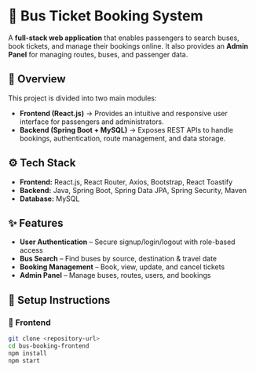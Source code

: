 # 🚌 Bus Ticket Booking System  

A **full-stack web application** that enables passengers to search buses, book tickets, and manage their bookings online. It also provides an **Admin Panel** for managing routes, buses, and passenger data.  

## 📌 Overview  
This project is divided into two main modules:  
- **Frontend (React.js)** → Provides an intuitive and responsive user interface for passengers and administrators.  
- **Backend (Spring Boot + MySQL)** → Exposes REST APIs to handle bookings, authentication, route management, and data storage.  

## ⚙️ Tech Stack  
- **Frontend:** React.js, React Router, Axios, Bootstrap, React Toastify  
- **Backend:** Java, Spring Boot, Spring Data JPA, Spring Security, Maven  
- **Database:** MySQL  

## ✨ Features  
- **User Authentication** – Secure signup/login/logout with role-based access  
- **Bus Search** – Find buses by source, destination & travel date  
- **Booking Management** – Book, view, update, and cancel tickets  
- **Admin Panel** – Manage buses, routes, users, and bookings  


## 🚀 Setup Instructions  



### 🔹 Frontend
```bash
git clone <repository-url>
cd bus-booking-frontend
npm install
npm start


